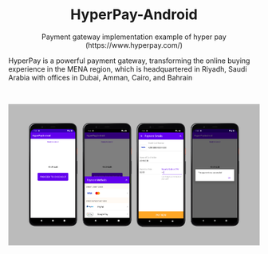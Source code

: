 <h1 align="center">HyperPay-Android</h1>

<p align="center">  
Payment gateway implementation example of hyper pay (https://www.hyperpay.com/)

HyperPay is a powerful payment gateway, transforming the online buying experience in the MENA region, which is headquartered in Riyadh, Saudi Arabia with
offices in Dubai, Amman, Cairo, and Bahrain
</p>
</br>

<p align="center">
<img src="https://github.com/rrsaikat/HyperPay-Android/blob/main/overview.png"/>
</p>
